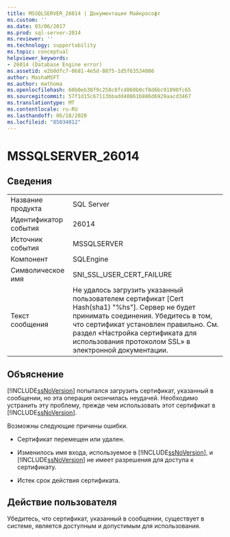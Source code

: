 ```yaml
---
title: MSSQLSERVER_26014 | Документация Майкрософт
ms.custom: ''
ms.date: 03/06/2017
ms.prod: sql-server-2014
ms.reviewer: ''
ms.technology: supportability
ms.topic: conceptual
helpviewer_keywords:
- 26014 (Database Engine error)
ms.assetid: e2b0dfc7-0681-4e5d-8875-1d5f63534086
author: MashaMSFT
ms.author: mathoma
ms.openlocfilehash: 60b0eb38f9c258c8fcd860b0cf8d6bc91090fc65
ms.sourcegitcommit: 57f1d15c67113bbadd40861b886d6929aacd3467
ms.translationtype: MT
ms.contentlocale: ru-RU
ms.lasthandoff: 06/18/2020
ms.locfileid: "85034012"
---
```

# <a name="mssqlserver_26014"></a>MSSQLSERVER_26014
    
## <a name="details"></a>Сведения  
  
|||  
|-|-|  
|Название продукта|SQL Server|  
|Идентификатор события|26014|  
|Источник события|MSSQLSERVER|  
|Компонент|SQLEngine|  
|Символическое имя|SNI_SSL_USER_CERT_FAILURE|  
|Текст сообщения|Не удалось загрузить указанный пользователем сертификат [Cert Hash(sha1) "%hs"]. Сервер не будет принимать соединения. Убедитесь в том, что сертификат установлен правильно. См. раздел «Настройка сертификата для использования протоколом SSL» в электронной документации.|  
  
## <a name="explanation"></a>Объяснение  
 [!INCLUDE[ssNoVersion](../../includes/ssnoversion-md.md)] попытался загрузить сертификат, указанный в сообщении, но эта операция окончилась неудачей. Необходимо устранить эту проблему, прежде чем использовать этот сертификат в [!INCLUDE[ssNoVersion](../../includes/ssnoversion-md.md)].  
  
 Возможны следующие причины ошибки.  
  
-   Сертификат перемещен или удален.  
  
-   Изменилось имя входа, используемое в [!INCLUDE[ssNoVersion](../../includes/ssnoversion-md.md)], и [!INCLUDE[ssNoVersion](../../includes/ssnoversion-md.md)] не имеет разрешения для доступа к сертификату.  
  
-   Истек срок действия сертификата.  
  
## <a name="user-action"></a>Действие пользователя  
 Убедитесь, что сертификат, указанный в сообщении, существует в системе, является доступным и допустимым для использования.  
  
  
